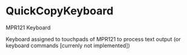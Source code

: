 # QuickCopyKeyboard
MPR121 Keyboard

Keyboard assigned to touchpads of MPR121 to process text output (or keyboard commands [currenly not implemented])
